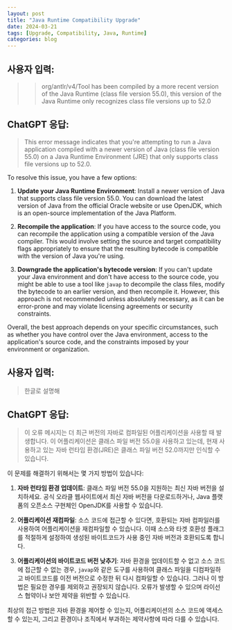 ```yaml
---
layout: post
title: "Java Runtime Compatibility Upgrade"
date: 2024-03-21
tags: [Upgrade, Compatibility, Java, Runtime]
categories: blog
---
```


## 사용자 입력:
> > org/antlr/v4/Tool has been compiled by a more recent version of the Java Runtime (class file version 55.0), this version of the Java Runtime only recognizes class file versions up to 52.0

## ChatGPT 응답:
> This error message indicates that you're attempting to run a Java application compiled with a newer version of Java (class file version 55.0) on a Java Runtime Environment (JRE) that only supports class file versions up to 52.0.

To resolve this issue, you have a few options:

1. **Update your Java Runtime Environment**: Install a newer version of Java that supports class file version 55.0. You can download the latest version of Java from the official Oracle website or use OpenJDK, which is an open-source implementation of the Java Platform.

2. **Recompile the application**: If you have access to the source code, you can recompile the application using a compatible version of the Java compiler. This would involve setting the source and target compatibility flags appropriately to ensure that the resulting bytecode is compatible with the version of Java you're using.

3. **Downgrade the application's bytecode version**: If you can't update your Java environment and don't have access to the source code, you might be able to use a tool like `javap` to decompile the class files, modify the bytecode to an earlier version, and then recompile it. However, this approach is not recommended unless absolutely necessary, as it can be error-prone and may violate licensing agreements or security constraints.

Overall, the best approach depends on your specific circumstances, such as whether you have control over the Java environment, access to the application's source code, and the constraints imposed by your environment or organization.

## 사용자 입력:
> 한글로 설명해

## ChatGPT 응답:
> 이 오류 메시지는 더 최근 버전의 자바로 컴파일된 어플리케이션을 사용할 때 발생합니다. 이 어플리케이션은 클래스 파일 버전 55.0을 사용하고 있는데, 현재 사용하고 있는 자바 런타임 환경(JRE)은 클래스 파일 버전 52.0까지만 인식할 수 있습니다.

이 문제를 해결하기 위해서는 몇 가지 방법이 있습니다:

1. **자바 런타임 환경 업데이트**: 클래스 파일 버전 55.0을 지원하는 최신 자바 버전을 설치하세요. 공식 오라클 웹사이트에서 최신 자바 버전을 다운로드하거나, Java 플랫폼의 오픈소스 구현체인 OpenJDK를 사용할 수 있습니다.

2. **어플리케이션 재컴파일**: 소스 코드에 접근할 수 있다면, 호환되는 자바 컴파일러를 사용하여 어플리케이션을 재컴파일할 수 있습니다. 이때 소스와 타겟 호환성 플래그를 적절하게 설정하여 생성된 바이트코드가 사용 중인 자바 버전과 호환되도록 합니다.

3. **어플리케이션의 바이트코드 버전 낮추기**: 자바 환경을 업데이트할 수 없고 소스 코드에 접근할 수 없는 경우, `javap`와 같은 도구를 사용하여 클래스 파일을 디컴파일하고 바이트코드를 이전 버전으로 수정한 뒤 다시 컴파일할 수 있습니다. 그러나 이 방법은 필요한 경우를 제외하고 권장되지 않습니다. 오류가 발생할 수 있으며 라이선스 협약이나 보안 제약을 위반할 수 있습니다.

최상의 접근 방법은 자바 환경을 제어할 수 있는지, 어플리케이션의 소스 코드에 액세스할 수 있는지, 그리고 환경이나 조직에서 부과하는 제약사항에 따라 다를 수 있습니다.

